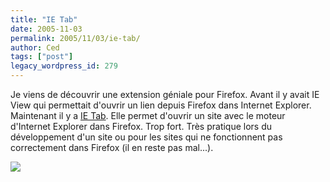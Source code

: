 ```yaml
---
title: "IE Tab"
date: 2005-11-03
permalink: 2005/11/03/ie-tab/
author: Ced
tags: ["post"]
legacy_wordpress_id: 279
---
```


Je viens de découvrir une extension géniale pour Firefox. Avant il y avait IE View qui permettait d'ouvrir un lien depuis Firefox dans Internet Explorer. Maintenant il y a [IE Tab](http://ietab.mozdev.org/). Elle permet d'ouvrir un site avec le moteur d'Internet Explorer dans Firefox. Trop fort. Très pratique lors du développement d'un site ou pour les sites qui ne fonctionnent pas correctement dans Firefox (il en reste pas mal...).

[<img src="http://ietab.mozdev.org/main.png" />](http://ietab.mozdev.org/)

<!-- excerpt -->
